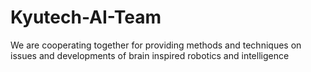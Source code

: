 # Kyutech-AI-Team
We are cooperating together for providing methods and techniques on issues and developments of brain inspired robotics and intelligence 
